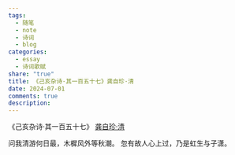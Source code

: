 ```yaml
---
tags:
  - 随笔
  - note
  - 诗词
  - blog
categories:
  - essay
  - 诗词歌赋
share: "true"
title: 《己亥杂诗·其一百五十七》龚自珍·清
date: 2024-07-01
comments: true
description: 
---
```

《己亥杂诗·其一百五十七》
[龚自珍·清](2%20Aera/人物/古代/龚自珍·清.md)

问我清游何日最，木樨风外等秋潮。
忽有故人心上过，乃是虹生与子潇。